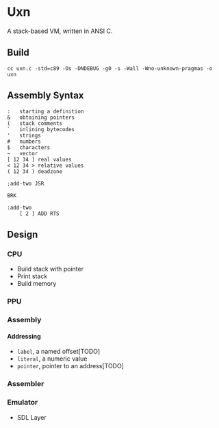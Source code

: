 # Uxn

A stack-based VM, written in ANSI C.

## Build

```
cc uxn.c -std=c89 -Os -DNDEBUG -g0 -s -Wall -Wno-unknown-pragmas -o uxn
```

## Assembly Syntax

```
: 	starting a definition
& 	obtaining pointers
( 	stack comments
` 	inlining bytecodes
' 	strings
# 	numbers
$ 	characters
~   vector
[ 12 34 ] real values
< 12 34 > relative values
( 12 34 ) deadzone
```

```
;add-two JSR

BRK

:add-two
	[ 2 ] ADD RTS
```

## Design

### CPU

- Build stack with pointer
- Print stack
- Build memory

### PPU

### Assembly

#### Addressing 

- `label`, a named offset[TODO]
- `literal`, a numeric value
- `pointer`, pointer to an address[TODO]

### Assembler


### Emulator

- SDL Layer

